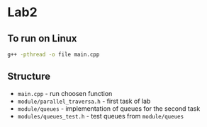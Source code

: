 # Lab2

## To run on Linux

```bash
g++ -pthread -o file main.cpp
```

## Structure

* `main.cpp` - run choosen function
* `module/parallel_traversa.h` - first task of lab
* `module/queues` - implementation of queues for the second task
* `modules/queues_test.h` - test queues from `module/queues`